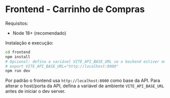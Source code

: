 # Frontend - Carrinho de Compras

Requisitos:

- Node 18+ (recomendado)

Instalação e execução:

```bash
cd frontend
npm install
# Opcional: defina a variável VITE_API_BASE_URL se o backend estiver em outro host/porta
# export VITE_API_BASE_URL="http://localhost:8000"
npm run dev
```

Por padrão o frontend usa `http://localhost:8000` como base da API. Para alterar o host/porta da API, defina a variável de ambiente `VITE_API_BASE_URL` antes de iniciar o dev server.
